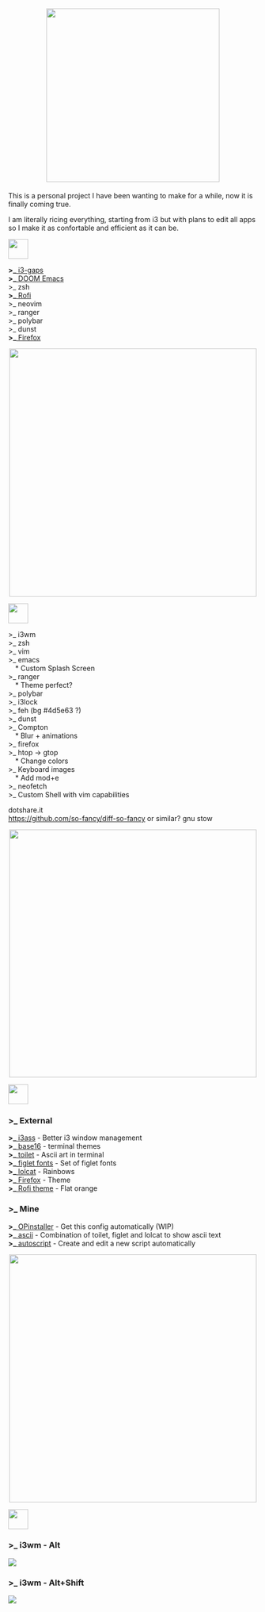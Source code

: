 <h1 align="center">
  <img src="https://raw.githubusercontent.com/memoriasIT/dotfiles-WIP-/master/img/dotfilestitle.png" width="350">
</h1>

<p> This is a personal project I have been wanting to make for a while, now it is finally coming true.</p>
<p> I am literally ricing everything, starting from i3 but with plans to edit all apps so I make it as confortable and efficient as it can be. </p>
<img src="https://raw.githubusercontent.com/memoriasIT/Dotfiles-WIP/master/img/Table%20of%20contents.png" height="40">
<p>
  <b>>_</b><a href="https://github.com/Airblader/i3"> i3-gaps</a><br>
  <b>>_</b><a href="https://github.com/hlissner/doom-emacs"> DOOM Emacs</a><br>
  >_ zsh<br>
  <b>>_</b><a href="https://github.com/DaveDavenport/rofi"> Rofi</a><br>
  >_ neovim<br>
  >_ ranger<br>
  >_ polybar<br>
  >_ dunst<br>
  <b>>_</b><a href="https://www.mozilla.org/en-US/firefox/new/"> Firefox</a><br>

</p>

<p align="center">
  <img src="https://raw.githubusercontent.com/memoriasIT/Dotfiles-WIP/master/img/separator.png" width="500">
</p>

<img src="https://raw.githubusercontent.com/memoriasIT/Dotfiles-WIP/master/img/todo.png" height="40">
<p>
  >_ i3wm<br>
  >_ zsh<br>
  >_ vim<br>
  >_ emacs<br>
	&emsp;* Custom Splash Screen<br>
  >_ ranger<br> 
	&emsp;* Theme perfect? <br>
  >_ polybar<br>
  >_ i3lock<br>
  >_ feh (bg #4d5e63 ?)<br>
  >_ dunst<br>
  >_ Compton<br>
	&emsp;* Blur + animations<br>
  >_ firefox<br>
  >_ htop -> gtop<br>
	&emsp;* Change colors<br>
  >_ Keyboard images<br>
	&emsp;* Add mod+e<br>
  >_ neofetch<br>
  >_ Custom Shell with vim capabilities<br>

dotshare.it <br>
https://github.com/so-fancy/diff-so-fancy or similar?
gnu stow

</p>
<p align="center">
  <img src="https://raw.githubusercontent.com/memoriasIT/Dotfiles-WIP/master/img/separator.png" width="500">
</p>

<img src="https://raw.githubusercontent.com/memoriasIT/Dotfiles-WIP/master/img/scripts.png" height="40">
<h3>>_ External</h3>
<p>
  <b>>_</b><a href="https://github.com/budlabs/i3ass/"> i3ass</a> - Better i3 window management<br>
  <b>>_</b><a href="https://github.com/chriskempson/base16-shell"> base16</a> - terminal themes<br>
  <b>>_</b><a href="http://caca.zoy.org/wiki/toilet"> toilet</a> - Ascii art in terminal<br>
  <b>>_</b><a href="https://github.com/xero/figlet-fonts"> figlet fonts</a> - Set of figlet fonts<br>
  <b>>_</b><a href="https://github.com/busyloop/lolcat"> lolcat</a> - Rainbows<br>
  <b>>_</b><a href="https://github.com/muckSponge/MaterialFox"> Firefox</a>  - Theme <br>
  <b>>_</b><a href="https://github.com/DaveDavenport/rofi-themes/blob/master/User%20Themes/flat-orange.rasi"> Rofi theme</a> - Flat orange<br>
	
	
</p>

<h3>>_ Mine</h3>
<p>
  <b>>_</b><a href="https://github.com/memoriasIT/Dotfiles-WIP/blob/master/scripts/OPinstaller"> OPinstaller</a> - Get this config automatically (WIP)<br>
  <b>>_</b><a href="https://github.com/memoriasIT/Dotfiles-WIP/blob/master/scripts/ascii"> ascii</a> - Combination of toilet, figlet and lolcat to show ascii text<br>
  <b>>_</b><a href="https://github.com/memoriasIT/Dotfiles-WIP/blob/master/scripts/autoscript"> autoscript</a> - Create and edit a new script automatically<br>
</p>

<p align="center">
  <img src="https://raw.githubusercontent.com/memoriasIT/Dotfiles-WIP/master/img/separator.png" width="500">
</p>

<img src="https://raw.githubusercontent.com/memoriasIT/Dotfiles-WIP/master/img/Shorcuts.png" height="40">
<h3>
  >_ i3wm - Alt
</h3>
<img src="https://raw.githubusercontent.com/memoriasIT/Dotfiles-WIP/master/img/keyboard-layout(2).png">
<h3>
  >_ i3wm - Alt+Shift
</h3>
<img src="https://raw.githubusercontent.com/memoriasIT/Dotfiles-WIP/master/img/keyboard-layout.png">
